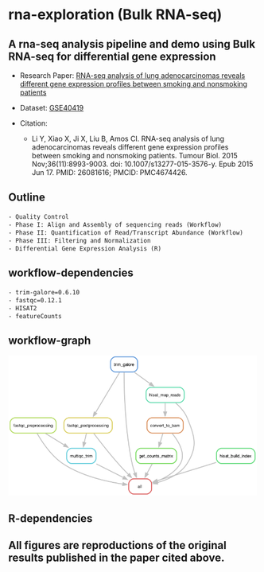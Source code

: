 # rna-exploration (Bulk RNA-seq) 

## A rna-seq analysis pipeline and demo using Bulk RNA-seq for differential gene expression

- Research Paper: [RNA-seq analysis of lung adenocarcinomas reveals different gene expression profiles between smoking and nonsmoking patients]("bulk-rna-seq/papers/rna-seq-smokers-nonsmokers.pdf")
  
- Dataset: [GSE40419](https://www.ncbi.nlm.nih.gov/geo/query/acc.cgi?acc=GSE40419)

- Citation:
    - Li Y, Xiao X, Ji X, Liu B, Amos CI. RNA-seq analysis of lung adenocarcinomas reveals different gene expression profiles between smoking and nonsmoking patients. Tumour Biol. 2015 Nov;36(11):8993-9003. doi: 10.1007/s13277-015-3576-y. Epub 2015 Jun 17. PMID: 26081616; PMCID: PMC4674426.  
## Outline
    - Quality Control
    - Phase I: Align and Assembly of sequencing reads (Workflow)
    - Phase II: Quantification of Read/Transcript Abundance (Workflow) 
    - Phase III: Filtering and Normalization
    - Differential Gene Expression Analysis (R)

## workflow-dependencies
    - trim-galore=0.6.10
    - fastqc=0.12.1
    - HISAT2
    - featureCounts 
## workflow-graph
<img src="bulk-rna-seq/workflow/figures/rulegraph.png" alt="Alt text" width="500">

## R-dependencies 

## All figures are reproductions of the original results published in the paper cited above. 





